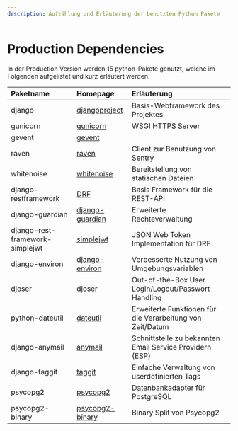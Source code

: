 ```yaml
---
description: Aufzählung und Erläuterung der benutzten Python Pakete
---
```


# Production Dependencies

In der Production Version werden 15 python-Pakete genutzt, welche im Folgenden aufgelistet und kurz erläutert werden.

| Paketname | Homepage | Erläuterung |
| :--- | :--- | :--- |
| django | [djangoproject](https://www.djangoproject.com/) | Basis-Webframework des Projektes |
| gunicorn | [gunicorn](https://gunicorn.org/) | WSGI HTTPS Server |
| gevent | [gevent](http://www.gevent.org/) |  |
| raven | [raven](https://docs.sentry.io/clients/python/) | Client zur Benutzung von Sentry |
| whitenoise | [whitenoise](http://whitenoise.evans.io/en/stable/) | Bereitstellung von statischen Dateien |
| django-restframework | [DRF](https://www.django-rest-framework.org) | Basis Framework für die REST-API |
| django-guardian | [django-guardian](https://django-guardian.readthedocs.io/en/stable/overview.html) | Erweiterte Rechteverwaltung |
| django-rest-framework-simplejwt | [simplejwt](https://github.com/davesque/django-rest-framework-simplejwt) | JSON Web Token Implementation für DRF |
| django-environ | [django-environ](https://django-environ.readthedocs.io/en/latest/) | Verbesserte Nutzung von Umgebungsvariablen |
| djoser | [djoser](https://djoser.readthedocs.io/en/stable/getting_started.html) | Out-of-the-Box User Login/Logout/Passwort Handling |
| python-dateutil | [dateutil](https://github.com/dateutil/dateutil) | Erweiterte Funktionen für die Verarbeitung von Zeit/Datum |
| django-anymail | [anymail](https://github.com/anymail/django-anymail) | Schnittstelle zu bekannten Email Service Providern \(ESP\) |
| django-taggit | [taggit](https://github.com/alex/django-taggit) | Einfache Verwaltung von userdefinierten Tags |
| psycopg2 | [psycopg2](http://initd.org/psycopg/docs/) | Datenbankadapter für PostgreSQL |
| psycopg2-binary | [psycopg2-binary](http://initd.org/psycopg/docs/) | Binary Split von Psycopg2 |

